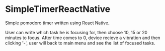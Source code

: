 # SimpleTimerReactNative
Simple pomodoro timer written using React Native.

User can write which task he is focusing for, then choose 10, 15 or 20 minutes to focus. After time comes to 0, device recieve a vibration and then clicking '-', user will back to main menu and see the list of focused tasks. 
